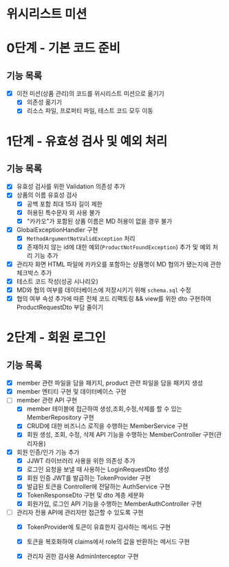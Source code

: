 # 위시리스트 미션
# 0단계 - 기본 코드 준비

## 기능 목록

- [x] 이전 미션(상품 관리)의 코드를 위시리스트 미션으로 옮기기
    - [x] 의존성 옮기기
    - [x] 리소스 파일, 프로퍼티 파일, 테스트 코드 모두 이동

# 1단계 - 유효성 검사 및 예외 처리

## 기능 목록

- [x] 유효성 검사를 위한 Validation 의존성 추가
- [x] 상품의 이름 유효성 검사
  - [x] 공백 포함 최대 15자 길이 제한
  - [x] 허용된 특수문자 외 사용 불가
  - [x] "카카오"가 포함된 상품 이름은 MD 허용이 없을 경우 불가
- [x] GlobalExceptionHandler 구현
  - [x] `MethodArgumentNotValidException` 처리
  - [x] 존재하지 않는 id에 대한 예외(`ProductNotFoundException`) 추가 및 예외 처리 기능 추가
- [x] 관리자 화면 HTML 파일에 카카오를 포함하는 상품명이 MD 협의가 됐는지에 관한 체크박스 추가
- [x] 테스트 코드 작성(성공 시나리오)
- [x] MD와 협의 여부를 데이터베이스에 저장시키기 위해  `schema.sql` 수정 
- [x] 협의 여부 속성 추가에 따른 전체 코드 리팩토링 && view를 위한 dto 구현하여 ProductRequestDto 부담 줄이기

# 2단계 - 회원 로그인

## 기능 목록

- [x] member 관련 파일을 담을 패키지, product 관련 파일을 담을 패키지 생성
- [x] member 엔티티 구현 및 데이터베이스 구현
- [ ] member 관련 API 구현
  - [x] member 테이블에 접근하여 생성,조회,수정,삭제를 할 수 있는 MemberRepository 구현
  - [x] CRUD에 대한 비즈니스 로직을 수행하는 MemberService 구현
  - [x] 회원 생성, 조회, 수정, 삭제 API 기능을 수행하는 MemberController 구현(관리자용)
- [x] 회원 인증/인가 기능 추가 
  - [x] JJWT 라이브러리 사용을 위한 의존성 추가
  - [x] 로그인 요청을 보낼 때 사용하는 LoginRequestDto 생성
  - [x] 회원 인증 JWT를 발급하는 TokenProvider 구현
  - [x] 발급된 토큰을 Controller에 전달하는 AuthService 구현
  - [x] TokenResponseDto 구현 및 dto 계층 세분화
  - [x] 회원가입, 로그인 API 기능을 수행하는 MemberAuthController 구현
-[ ] 관리자 전용 API에 관리자만 접근할 수 있도록 구현
  - [x] TokenProvider에 토큰이 유효한지 검사하는 메서드 구현
  - [x] 토큰을 복호화하여 claims에서 role의 값을 반환하는 메서드 구현
  - [x] 관리자 권한 검사용 AdminInterceptor 구현

  
